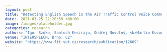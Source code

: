 ```yaml
---
layout: post
title: "Detecting English Speech in the Air Traffic Control Voice Communication"
date:  2021-03-25 22:20:59 +00:00
image: /images/placeholder.jpg
categories: research
authors: "Igor Szöke, Santosh Kesiraju, Ondřej Novotný, <b>Martin Kocour</b>, Karel Veselý, Jan Černocký",
venue: "INTERSPEECH, Brno, CZ"
website: "https://www.fit.vut.cz/research/publication/12609"
---
```


